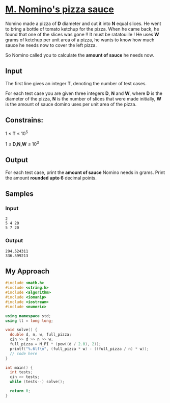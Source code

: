 # [M. Nomino's pizza sauce](https://codeto.win/contest/43/problem/M)

<div id="statement">
<p>Nomino made a pizza of <strong>D</strong> diameter and cut it into <strong>N</strong> equal slices. He went to bring a bottle of tomato ketchup for the pizza. When he came back, he found that one of the slices was gone !! It must be ratatouille ! He uses <strong>W</strong> grams of ketchup per unit area of a pizza, he wants to know how much sauce he needs now to cover the left pizza.</p><p>So Nomino called you to calculate the <strong>amount of sauce</strong> he needs now.</p>
</div>

## Input
 
<p>The first line gives an integer <strong>T</strong>, denoting the number of test cases.</p><p>For each test case you are given three integers <strong>D</strong>, <strong>N</strong> and <strong>W</strong>, where <strong>D</strong> is the diameter of the pizza, <strong>N</strong> is the number of slices that were made initially, <strong>W</strong> is the amount of sauce domino uses per unit area of the pizza.</p>

## Constrains:
<p>1 ≤ <strong>T</strong> ≤ 10<sup>5</sup></p><p>1 ≤ <strong>D,N,W</strong> ≤ 10<sup>3</sup></p>


## Output
 
<p>For each test case, print the<strong> amount of sauce</strong> Nomino needs in grams. Print the amount <strong>rounded upto 6</strong> decimal points. </p>

## Samples

### Input

```
2
5 4 20
5 7 20
```

### Output

```
294.524311
336.599213

```
## My Approach
```c++
#include <math.h>
#include <string.h>
#include <algorithm>
#include <iomanip>
#include <iostream>
#include <numeric>

using namespace std;
using ll = long long;

void solve() {
  double d, n, w, full_pizza;
  cin >> d >> n >> w;
  full_pizza = M_PI * (pow((d / 2.0), 2));
  printf("%.6lf\n", (full_pizza * w) - ((full_pizza / n) * w));
  // code here
}

int main() {
  int tests;
  cin >> tests;
  while (tests--) solve();

  return 0;
}

```
